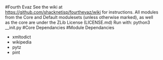#Fourth Evaz
See the wiki at https://github.com/shacknetisp/fourthevaz/wiki for instructions.
All modules from the Core and Default modulesets (unless otherwise marked), as well as the core are under the ZLib License (LICENSE.md)
Run with: python3 __init.py
#Core Dependancies
#Module Dependancies
* xmltodict
* wikipedia
* pytz
* pint
